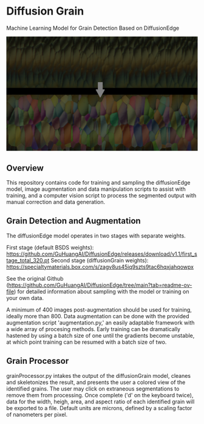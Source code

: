# Diffusion Grain
Machine Learning Model for Grain Detection Based on DiffusionEdge 

![grainExample](/assets/fullImg_testFiber1_1.png)

## Overview

This repository contains code for training and sampling the diffusionEdge model, image augmentation and data manipulation scripts to assist with training, and a computer vision script to process the segmented output with manual correction and data generation. 

## Grain Detection and Augmentation

The diffusionEdge model operates in two stages with separate weights. 

First stage (default BSDS weights): https://github.com/GuHuangAI/DiffusionEdge/releases/download/v1.1/first_stage_total_320.pt
Second stage (diffusionGrain weights): https://specialtymaterials.box.com/s/zagv8us45iq9szts9tac6hqxjahqowpx


See the original Github (https://github.com/GuHuangAI/DiffusionEdge/tree/main?tab=readme-ov-file) for detailed information about sampling with the model or training on your own data. 

A minimum of 400 images post-augmentation should be used for training, ideally more than 800. Data augmentation can be done with the provided augmentation script 'augmentation.py,' an easily adaptable framework with a wide array of procesing methods. Early training can be dramatically hastened by using a batch size of one until the gradients become unstable, at which point training can be resumed with a batch size of two. 

## Grain Processor

grainProcessor.py intakes the output of the diffusionGrain model, cleanes and skeletonizes the result, and presents the user a colored view of the identified grains. The user may click on extraneous segmentations to remove them from processing. Once complete ('d' on the keyboard twice), data for the width, heigh, area, and aspect ratio of each identified grain will be exported to a file. Default units are microns, defined by a scaling factor of nanometers per pixel. 

